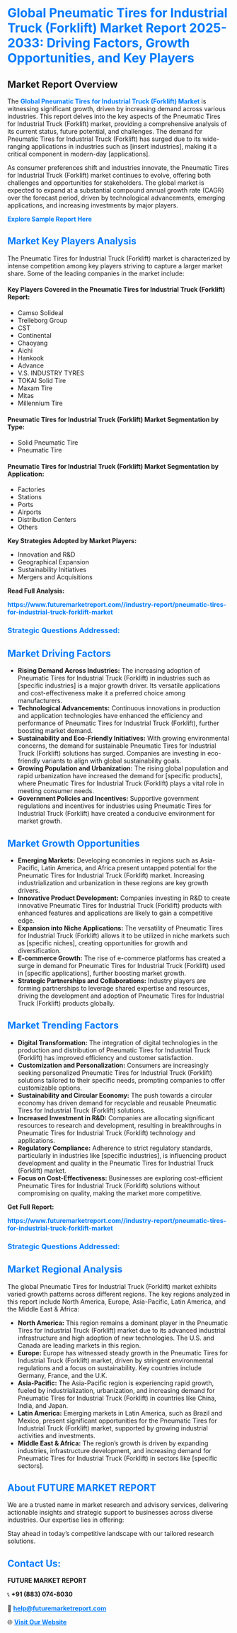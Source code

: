 <h1 style="color: #007BFF;">Global Pneumatic Tires for Industrial Truck (Forklift) Market Report 2025-2033: Driving Factors, Growth Opportunities, and Key Players</h1>

<section id="overview">
<h2>Market Report Overview</h2>
<p>The <a href="https://www.futuremarketreport.com//industry-report/pneumatic-tires-for-industrial-truck-forklift-market" style="color: #007BFF; text-decoration: none;"><strong>Global Pneumatic Tires for Industrial Truck (Forklift) Market</strong></a> is witnessing significant growth, driven by increasing demand across various industries. This report delves into the key aspects of the Pneumatic Tires for Industrial Truck (Forklift) market, providing a comprehensive analysis of its current status, future potential, and challenges. The demand for Pneumatic Tires for Industrial Truck (Forklift) has surged due to its wide-ranging applications in industries such as [insert industries], making it a critical component in modern-day [applications].</p>
<p>As consumer preferences shift and industries innovate, the Pneumatic Tires for Industrial Truck (Forklift) market continues to evolve, offering both challenges and opportunities for stakeholders. The global market is expected to expand at a substantial compound annual growth rate (CAGR) over the forecast period, driven by technological advancements, emerging applications, and increasing investments by major players.</p>
</section>

<section id="overview">
<p><a href="https://www.futuremarketreport.com//request-sample/reportId=86105" style="color: #007BFF; text-decoration: none;"><strong>Explore Sample Report Here</strong></a></p>
</section>

<section id="key-players">
<h2 style="color: #007BFF;">Market Key Players Analysis</h2>
<p>The Pneumatic Tires for Industrial Truck (Forklift) market is characterized by intense competition among key players striving to capture a larger market share. Some of the leading companies in the market include:</p>
<h4>Key Players Covered in the Pneumatic Tires for Industrial Truck (Forklift) Report:</h4>
<ul><li>Camso Solideal</li><li>Trelleborg Group</li><li>CST</li><li>Continental</li><li>Chaoyang</li><li>Aichi</li><li>Hankook</li><li>Advance</li><li>V.S. INDUSTRY TYRES</li><li>TOKAI Solid Tire</li><li>Maxam Tire</li><li>Mitas</li><li>Millennium Tire</li></ul>
<h4>Pneumatic Tires for Industrial Truck (Forklift) Market Segmentation by Type:</h4>
<ul><li>Solid Pneumatic Tire</li><li>Pneumatic Tire</li></ul>

<h4>Pneumatic Tires for Industrial Truck (Forklift) Market Segmentation by Application:</h4>
<ul><li>Factories</li><li>Stations</li><li>Ports</li><li>Airports</li><li>Distribution Centers</li><li>Others</li></ul>
<p><strong>Key Strategies Adopted by Market Players:</strong></p>
<ul>
<li>Innovation and R&D</li>
<li>Geographical Expansion</li>
<li>Sustainability Initiatives</li>
<li>Mergers and Acquisitions</li>
</ul>
</section>

<section>
<p><strong>Read Full Analysis: </strong></p><a href="https://www.futuremarketreport.com//industry-report/pneumatic-tires-for-industrial-truck-forklift-market" style="color: #007BFF; text-decoration: none;"><strong>https://www.futuremarketreport.com//industry-report/pneumatic-tires-for-industrial-truck-forklift-market</strong></a>
<h3 style="color: #007BFF;">Strategic Questions Addressed:</h3>
</section>

<section id="driving-factors">
<h2 style="color: #007BFF;">Market Driving Factors</h2>
<ul>
<li><strong>Rising Demand Across Industries:</strong> The increasing adoption of Pneumatic Tires for Industrial Truck (Forklift) in industries such as [specific industries] is a major growth driver. Its versatile applications and cost-effectiveness make it a preferred choice among manufacturers.</li>
<li><strong>Technological Advancements:</strong> Continuous innovations in production and application technologies have enhanced the efficiency and performance of Pneumatic Tires for Industrial Truck (Forklift), further boosting market demand.</li>
<li><strong>Sustainability and Eco-Friendly Initiatives:</strong> With growing environmental concerns, the demand for sustainable Pneumatic Tires for Industrial Truck (Forklift) solutions has surged. Companies are investing in eco-friendly variants to align with global sustainability goals.</li>
<li><strong>Growing Population and Urbanization:</strong> The rising global population and rapid urbanization have increased the demand for [specific products], where Pneumatic Tires for Industrial Truck (Forklift) plays a vital role in meeting consumer needs.</li>
<li><strong>Government Policies and Incentives:</strong> Supportive government regulations and incentives for industries using Pneumatic Tires for Industrial Truck (Forklift) have created a conducive environment for market growth.</li>
</ul>
</section>

<section id="growth-opportunities">
<h2 style="color: #007BFF;">Market Growth Opportunities</h2>
<ul>
<li><strong>Emerging Markets:</strong> Developing economies in regions such as Asia-Pacific, Latin America, and Africa present untapped potential for the Pneumatic Tires for Industrial Truck (Forklift) market. Increasing industrialization and urbanization in these regions are key growth drivers.</li>
<li><strong>Innovative Product Development:</strong> Companies investing in R&D to create innovative Pneumatic Tires for Industrial Truck (Forklift) products with enhanced features and applications are likely to gain a competitive edge.</li>
<li><strong>Expansion into Niche Applications:</strong> The versatility of Pneumatic Tires for Industrial Truck (Forklift) allows it to be utilized in niche markets such as [specific niches], creating opportunities for growth and diversification.</li>
<li><strong>E-commerce Growth:</strong> The rise of e-commerce platforms has created a surge in demand for Pneumatic Tires for Industrial Truck (Forklift) used in [specific applications], further boosting market growth.</li>
<li><strong>Strategic Partnerships and Collaborations:</strong> Industry players are forming partnerships to leverage shared expertise and resources, driving the development and adoption of Pneumatic Tires for Industrial Truck (Forklift) products globally.</li>
</ul>
</section>

<section id="trending-factors">
<h2 style="color: #007BFF;">Market Trending Factors</h2>
<ul>
<li><strong>Digital Transformation:</strong> The integration of digital technologies in the production and distribution of Pneumatic Tires for Industrial Truck (Forklift) has improved efficiency and customer satisfaction.</li>
<li><strong>Customization and Personalization:</strong> Consumers are increasingly seeking personalized Pneumatic Tires for Industrial Truck (Forklift) solutions tailored to their specific needs, prompting companies to offer customizable options.</li>
<li><strong>Sustainability and Circular Economy:</strong> The push towards a circular economy has driven demand for recyclable and reusable Pneumatic Tires for Industrial Truck (Forklift) solutions.</li>
<li><strong>Increased Investment in R&D:</strong> Companies are allocating significant resources to research and development, resulting in breakthroughs in Pneumatic Tires for Industrial Truck (Forklift) technology and applications.</li>
<li><strong>Regulatory Compliance:</strong> Adherence to strict regulatory standards, particularly in industries like [specific industries], is influencing product development and quality in the Pneumatic Tires for Industrial Truck (Forklift) market.</li>
<li><strong>Focus on Cost-Effectiveness:</strong> Businesses are exploring cost-efficient Pneumatic Tires for Industrial Truck (Forklift) solutions without compromising on quality, making the market more competitive.</li>
</ul>
</section>

<section>
<p><strong>Get Full Report: </strong></p><a href="https://www.futuremarketreport.com//industry-report/pneumatic-tires-for-industrial-truck-forklift-market" style="color: #007BFF; text-decoration: none;"><strong>https://www.futuremarketreport.com//industry-report/pneumatic-tires-for-industrial-truck-forklift-market</strong></a>
<h3 style="color: #007BFF;">Strategic Questions Addressed:</h3>
</section>


<section id="regional-analysis">
<h2 style="color: #007BFF;">Market Regional Analysis</h2>
<p>The global Pneumatic Tires for Industrial Truck (Forklift) market exhibits varied growth patterns across different regions. The key regions analyzed in this report include North America, Europe, Asia-Pacific, Latin America, and the Middle East & Africa:</p>
<ul>
<li><strong>North America:</strong> This region remains a dominant player in the Pneumatic Tires for Industrial Truck (Forklift) market due to its advanced industrial infrastructure and high adoption of new technologies. The U.S. and Canada are leading markets in this region.</li>
<li><strong>Europe:</strong> Europe has witnessed steady growth in the Pneumatic Tires for Industrial Truck (Forklift) market, driven by stringent environmental regulations and a focus on sustainability. Key countries include Germany, France, and the U.K.</li>
<li><strong>Asia-Pacific:</strong> The Asia-Pacific region is experiencing rapid growth, fueled by industrialization, urbanization, and increasing demand for Pneumatic Tires for Industrial Truck (Forklift) in countries like China, India, and Japan.</li>
<li><strong>Latin America:</strong> Emerging markets in Latin America, such as Brazil and Mexico, present significant opportunities for the Pneumatic Tires for Industrial Truck (Forklift) market, supported by growing industrial activities and investments.</li>
<li><strong>Middle East & Africa:</strong> The region’s growth is driven by expanding industries, infrastructure development, and increasing demand for Pneumatic Tires for Industrial Truck (Forklift) in sectors like [specific sectors].</li>
</ul>
</section>

<footer>
<h2 style="color: #007BFF;">About FUTURE MARKET REPORT</h2>
<p>We are a trusted name in market research and advisory services, delivering actionable insights and strategic support to businesses across diverse industries. Our expertise lies in offering:</p>

<p>Stay ahead in today’s competitive landscape with our tailored research solutions.</p>

<h2 style="color: #007BFF;">Contact Us:</h2>
<p><strong>FUTURE MARKET REPORT</strong></p>
<p>📞 <strong>+91 (883) 074-8030</strong></p>
<p>📧 <strong><a href="mailto:help@futuremarketreport.com" style="color: #007BFF;">help@futuremarketreport.com</a></strong></p>
<p>🌐 <strong><a href="https://www.futuremarketreport.com/" style="color: #007BFF;">Visit Our Website</a></strong></p>
</footer>